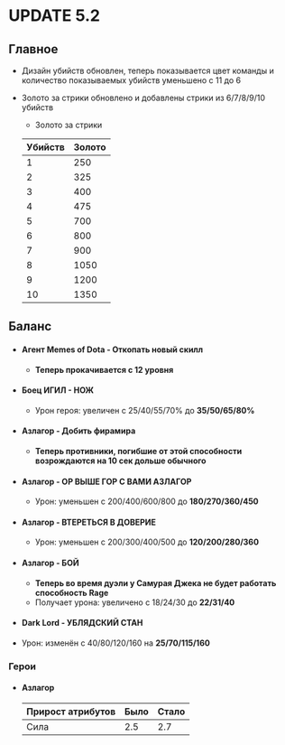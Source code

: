 # UPDATE 5.2

## Главное

* Дизайн убийств обновлен, теперь показывается цвет команды и количество показываемых убийств уменьшено с 11 до 6

* Золото за стрики обновлено и добавлены стрики из 6/7/8/9/10 убийств
  * Золото за стрики


  Убийств | Золото
  ------------ | -------------
  1 | 250 
  2 | 325
  3 | 400
  4 | 475
  5 | 700
  6 | 800
  7 | 900
  8 | 1050
  9 | 1200
  10 | 1350

## Баланс

* #### Агент Memes of Dota - Откопать новый скилл
  * **Теперь прокачивается с 12 уровня**

* #### Боец ИГИЛ - НОЖ
  * Урон героя: увеличен с 25/40/55/70% до **35/50/65/80%**

* #### Азлагор - Добить фирамира
  * **Теперь противники, погибшие от этой способности возрождаются на 10 сек дольше обычного**

* #### Азлагор - ОР ВЫШЕ ГОР С ВАМИ АЗЛАГОР
  * Урон: уменьшен с 200/400/600/800 до **180/270/360/450**

* #### Азлагор - ВТЕРЕТЬСЯ В ДОВЕРИЕ
  * Урон: уменьшен с 200/300/400/500 до **120/200/280/360**

* #### Азлагор - БОЙ
  * **Теперь во время дуэли у Самурая Джека не будет работать способность Rage**
  * Получает урона: увеличено с 18/24/30 до **22/31/40**

 * #### Dark Lord - УБЛЯДСКИЙ СТАН
  * Урон: изменён с 40/80/120/160 на **25/70/115/160**

### Герои

* #### Азлагор


  Прирост атрибутов | Было | Стало
  ------------ | ------------- | -------------
  Сила | 2.5 | 2.7
